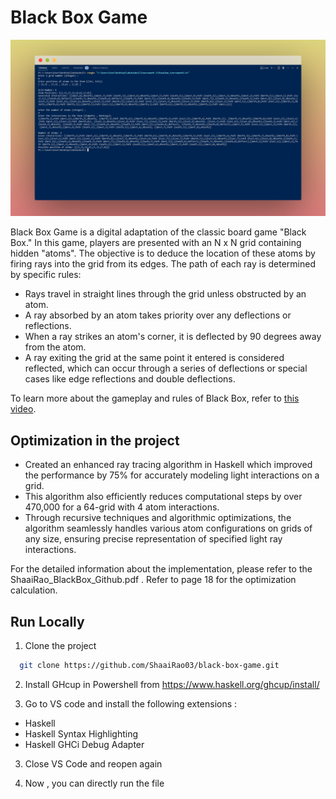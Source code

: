 
# Black Box Game
![BLACKBOX](blackbox.png)

Black Box Game is a digital adaptation of the classic board game "Black Box." In this game, players are presented with an N x N grid containing hidden "atoms". The objective is to deduce the location of these atoms by firing rays into the grid from its edges. The path of each ray is determined by specific rules:

- Rays travel in straight lines through the grid unless obstructed by an atom.
- A ray absorbed by an atom takes priority over any deflections or reflections.
- When a ray strikes an atom's corner, it is deflected by 90 degrees away from the atom.
- A ray exiting the grid at the same point it entered is considered reflected, which can occur through a series of deflections or special cases like edge reflections and double deflections.

To learn more about the gameplay and rules of Black Box, refer to  [this video](https://www.youtube.com/watch?v=aF9OU1_Bi4g).

## Optimization in the project 

- Created an enhanced ray tracing algorithm in Haskell which improved the performance by 75% for accurately modeling light interactions on a grid.
- This algorithm also efficiently reduces computational steps by over 470,000 for a 64-grid with 4 atom interactions.
- Through recursive techniques and algorithmic optimizations, the algorithm seamlessly handles various atom configurations on grids of any size, ensuring precise representation of specified light ray interactions.

For the detailed information about the implementation, please refer to the ShaaiRao_BlackBox_Github.pdf . Refer to page 18 for the optimization calculation. 

## Run Locally 

1) Clone the project 

```bash
  git clone https://github.com/ShaaiRao03/black-box-game.git 
```

2) Install GHcup in Powershell from https://www.haskell.org/ghcup/install/

2) Go to VS code and install the following extensions :

- Haskell
- Haskell Syntax Highlighting
- Haskell GHCi Debug Adapter

3) Close VS Code and reopen again

4) Now , you can directly run the file 
